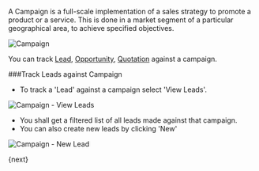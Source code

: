 A Campaign is a full-scale implementation of a sales strategy to promote a
product or a service. This is done in a market segment of a particular
geographical area, to achieve specified objectives.

<img class="screenshot" alt="Campaign" src="{{docs_base_url}}/assets/img/crm/campaign.png">

You can track [Lead]({{docs_base_url}}/user/guides/crm/lead.html), [Opportunity]({{docs_base_url}}/user/guides/crm/opportunity.html), [Quotation]({{docs_base_url}}/user/guides/selling/quotation.html) against a campaign.

###Track Leads against Campaign

* To track a 'Lead' against a campaign select 'View Leads'.

<img class="screenshot" alt="Campaign - View Leads" src="{{docs_base_url}}/assets/img/crm/campaign-view-leads.png">

* You shall get a filtered list of all leads made against that campaign.
* You can also create new leads by clicking 'New'

<img class="screenshot" alt="Campaign - New Lead" src="{{docs_base_url}}/assets/img/crm/campaign-new-lead.png">

{next}